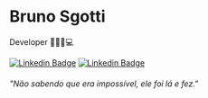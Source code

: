 # Bruno Sgotti 

Developer 🙋🏻‍♂️💻

[![Linkedin Badge](https://img.shields.io/badge/-Bruno%20Sgotti-457b9d?style=flat-square&logo=Linkedin&logoColor=white&link=https://www.linkedin.com/in/bruno-sgotti/)](https://www.linkedin.com/in/bruno-sgotti/)
[![Linkedin Badge](https://img.shields.io/badge/-@bruno_sgotti-f72585?style=flat-square&logo=Instagram&logoColor=white&link=https://www.instagram.com/bruno_sgotti/)](https://www.instagram.com/bruno_sgotti/)

###### "Não sabendo que era impossível, ele foi lá e fez."

<!--
**sgottera98/sgottera98** is a ✨ _special_ ✨ repository because its `README.md` (this file) appears on your GitHub profile.

Here are some ideas to get you started:

- 🔭 I’m currently working on ...
- 🌱 I’m currently learning ...
- 👯 I’m looking to collaborate on ...
- 🤔 I’m looking for help with ...
- 💬 Ask me about ...
- 📫 How to reach me: ...
- 😄 Pronouns: ...
- ⚡ Fun fact: ...
-->
